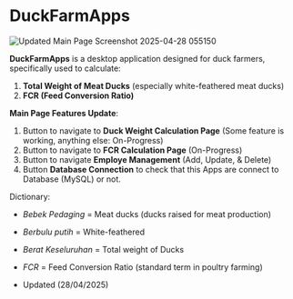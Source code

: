 # DuckFarmApps
![Updated Main Page Screenshot 2025-04-28 055150](https://github.com/user-attachments/assets/a055051d-f688-46f3-8f04-c17fdfa8f684)



**DuckFarmApps** is a desktop application designed for duck farmers, specifically used to calculate:  
1. **Total Weight of Meat Ducks** (especially white-feathered meat ducks)  
2. **FCR (Feed Conversion Ratio)**  

**Main Page Features Update**:  
1. Button to navigate to **Duck Weight Calculation Page** (Some feature is working, anything else: On-Progress)
2. Button to navigate to **FCR Calculation Page** (On-Progress)
3. Button to navigate **Employe Management** (Add, Update, & Delete)
4. Button **Database Connection** to check that this Apps are connect to Database (MySQL) or not.

Dictionary:  
- *Bebek Pedaging* = Meat ducks (ducks raised for meat production)  
- *Berbulu putih* = White-feathered  
- *Berat Keseluruhan* = Total weight of Ducks
- *FCR* = Feed Conversion Ratio (standard term in poultry farming)

- Updated (28/04/2025)  
